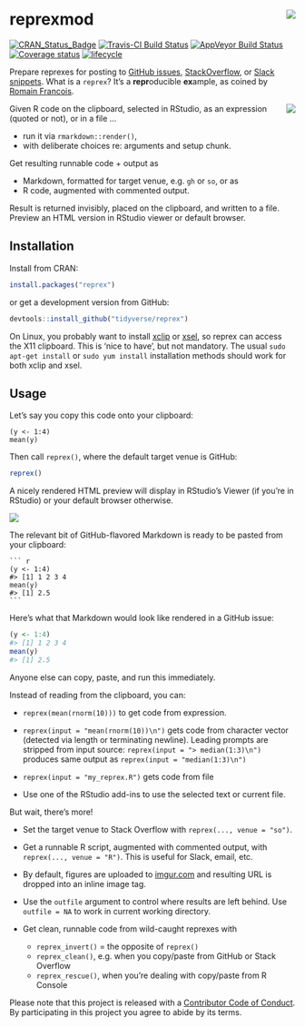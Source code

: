 # reprexmod <img src="man/figures/logo.png" align="right" />

[![CRAN\_Status\_Badge](http://www.r-pkg.org/badges/version/reprex)](https://cran.r-project.org/package=reprex)
[![Travis-CI Build
Status](https://travis-ci.org/tidyverse/reprex.svg?branch=master)](https://travis-ci.org/tidyverse/reprex)
[![AppVeyor Build
Status](https://ci.appveyor.com/api/projects/status/github/tidyverse/reprex?branch=master&svg=true)](https://ci.appveyor.com/project/tidyverse/reprex)
[![Coverage
status](https://codecov.io/gh/tidyverse/reprex/branch/master/graph/badge.svg)](https://codecov.io/github/tidyverse/reprex?branch=master)
[![lifecycle](https://img.shields.io/badge/lifecycle-stable-brightgreen.svg)](https://www.tidyverse.org/lifecycle/#stable)

Prepare reprexes for posting to [GitHub
issues](https://guides.github.com/features/issues/),
[StackOverflow](https://stackoverflow.com/questions/tagged/r), or [Slack
snippets](https://get.slack.help/hc/en-us/articles/204145658-Create-a-snippet).
What is a `reprex`? It’s a **repr**oducible **ex**ample, as coined by
[Romain
Francois](https://twitter.com/romain_francois/status/530011023743655936).

<a href="https://nypdecider.files.wordpress.com/2014/08/help-me-help-you.gif"><img src="man/figures/help-me-help-you.png" align="right" /></a>

Given R code on the clipboard, selected in RStudio, as an expression
(quoted or not), or in a file …

  - run it via `rmarkdown::render()`,
  - with deliberate choices re: arguments and setup chunk.

Get resulting runnable code + output as

  - Markdown, formatted for target venue, e.g. `gh` or `so`, or as
  - R code, augmented with commented output.

Result is returned invisibly, placed on the clipboard, and written to a
file. Preview an HTML version in RStudio viewer or default browser.

## Installation

Install from CRAN:

``` r
install.packages("reprex")
```

or get a development version from GitHub:

``` r
devtools::install_github("tidyverse/reprex")
```

On Linux, you probably want to install
[xclip](https://github.com/astrand/xclip) or
[xsel](http://www.vergenet.net/~conrad/software/xsel/), so reprex can
access the X11 clipboard. This is ‘nice to have’, but not mandatory. The
usual `sudo apt-get install` or `sudo yum install` installation methods
should work for both xclip and xsel.

## Usage

Let’s say you copy this code onto your clipboard:

    (y <- 1:4)
    mean(y)

Then call `reprex()`, where the default target venue is GitHub:

``` r
reprex()
```

A nicely rendered HTML preview will display in RStudio’s Viewer (if
you’re in RStudio) or your default browser otherwise.

![](man/figures/README-viewer-screenshot.png)

The relevant bit of GitHub-flavored Markdown is ready to be pasted from
your clipboard:

    ``` r
    (y <- 1:4)
    #> [1] 1 2 3 4
    mean(y)
    #> [1] 2.5
    ```

Here’s what that Markdown would look like rendered in a GitHub issue:

``` r
(y <- 1:4)
#> [1] 1 2 3 4
mean(y)
#> [1] 2.5
```

Anyone else can copy, paste, and run this immediately.

Instead of reading from the clipboard, you can:

  - `reprex(mean(rnorm(10)))` to get code from expression.

  - `reprex(input = "mean(rnorm(10))\n")` gets code from character
    vector (detected via length or terminating newline). Leading prompts
    are stripped from input source: `reprex(input = "> median(1:3)\n")`
    produces same output as `reprex(input = "median(1:3)\n")`

  - `reprex(input = "my_reprex.R")` gets code from file

  - Use one of the RStudio add-ins to use the selected text or current
    file.

But wait, there’s more\!

  - Set the target venue to Stack Overflow with `reprex(..., venue =
    "so")`.

  - Get a runnable R script, augmented with commented output, with
    `reprex(..., venue = "R")`. This is useful for Slack, email, etc.

  - By default, figures are uploaded to [imgur.com](http://imgur.com)
    and resulting URL is dropped into an inline image tag.

  - Use the `outfile` argument to control where results are left behind.
    Use `outfile = NA` to work in current working directory.

  - Get clean, runnable code from wild-caught reprexes with
    
      - `reprex_invert()` = the opposite of `reprex()`
      - `reprex_clean()`, e.g. when you copy/paste from GitHub or Stack
        Overflow
      - `reprex_rescue()`, when you’re dealing with copy/paste from R
        Console

Please note that this project is released with a [Contributor Code of Conduct](.github/CODE_OF_CONDUCT.md).
By participating in this project you agree to abide by its terms.
